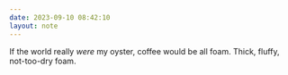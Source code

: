 ```yaml
---
date: 2023-09-10 08:42:10
layout: note
---
```

If the world really _were_ my oyster, coffee would be all foam. Thick, fluffy, not-too-dry foam. 
